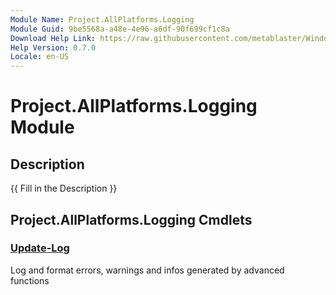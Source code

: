 ```yaml
---
Module Name: Project.AllPlatforms.Logging
Module Guid: 9be5568a-a48e-4e96-a6df-90f699cf1c8a
Download Help Link: https://raw.githubusercontent.com/metablaster/WindowsFirewallRuleset/develop/Config/Content/0.7.0
Help Version: 0.7.0
Locale: en-US
---
```


# Project.AllPlatforms.Logging Module
## Description
{{ Fill in the Description }}

## Project.AllPlatforms.Logging Cmdlets
### [Update-Log](Update-Log.md)
Log and format errors, warnings and infos generated by advanced functions


